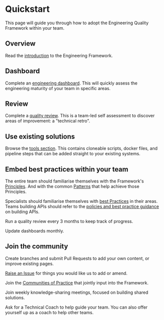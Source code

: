# Quickstart

This page will guide you through how to adopt the Engineering Quality Framework within your team.

## Overview

Read the [introduction](README.md) to the Engineering Framework.

## Dashboard

Complete an [engineering dashboard](insights/metrics.md).
This will quickly assess the engineering maturity of your team in specific areas.

## Review

Complete a [quality review](insights/review.md).
This is a team-led self assessment to discover areas of improvement: a "technical retro".

## Use existing solutions

Browse the [tools section](tools).
This contains cloneable scripts, docker files, and pipeline steps that can be added straight to your existing systems.

## Embed best practices within your team

The entire team should familiarise themselves with the Framework's [Principles](principles.md).
And with the common [Patterns](patterns) that help achieve those Principles.

Specialists should familiarise themselves with [best Practices](practices) in their areas. Teams building APIs should refer to the [policies and best practice guidance](https://digital.nhs.uk/developer/guides-and-documentation/api-policies-and-best-practice) on building APIs.

Run a quality review every 3 months to keep track of progress.

Update dashboards monthly.

## Join the community

Create branches and submit Pull Requests to add your own content, or improve existing pages.

[Raise an Issue](https://github.com/NHSDigital/software-engineering-quality-framework/issues/new) for things you would like us to add or amend.

Join the [Communities of Practice](communities/communities-of-practice.md) that jointly input into the Framework.

Join weekly knowledge-sharing meetings, focused on building shared solutions.

Ask for a Technical Coach to help guide your team. You can also offer yourself up as a coach to help other teams.
